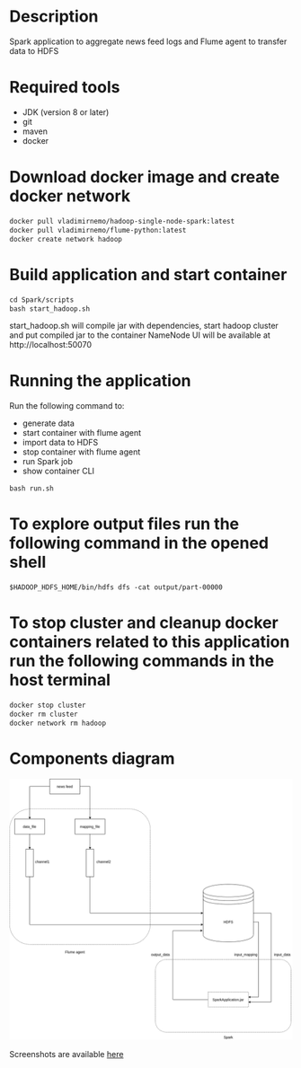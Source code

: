 # Description  
Spark application to aggregate news feed logs and Flume agent to transfer data to HDFS

# Required tools  
- JDK (version 8 or later)
- git
- maven
- docker

# Download docker image and create docker network
```
docker pull vladimirnemo/hadoop-single-node-spark:latest
docker pull vladimirnemo/flume-python:latest
docker create network hadoop
``` 

# Build application and start container
```
cd Spark/scripts
bash start_hadoop.sh
```
start_hadoop.sh will compile jar with dependencies, start hadoop cluster and put compiled jar to the container 
NameNode UI will be available at http://localhost:50070 

# Running the application
Run the following command to:
- generate data
- start container with flume agent
- import data to HDFS
- stop container with flume agent
- run Spark job
- show container CLI

```
bash run.sh
```

# To explore output files run the following command in the opened shell

```
$HADOOP_HDFS_HOME/bin/hdfs dfs -cat output/part-00000
```

# To stop cluster and cleanup docker containers related to this application run the following commands in the host terminal
```
docker stop cluster
docker rm cluster
docker network rm hadoop
```
# Components diagram
![components](images/Components.png)

Screenshots are available [here](./images/README.md)